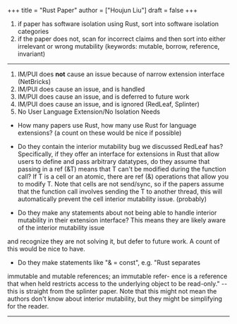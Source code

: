 +++
title = "Rust Paper"
author = ["Houjun Liu"]
draft = false
+++

1.  if paper has software isolation using Rust, sort into software isolation categories
2.  if the paper does not, scan for incorrect claims and then sort into either irrelevant or wrong mutability (keywords: mutable, borrow, reference, invariant)

---

1.  IM/PUI does **not** cause an issue because of narrow extension interface (NetBricks)
2.  IM/PUI does cause an issue, and is handled
3.  IM/PUI does cause an issue, and is deferred to future work
4.  IM/PUI does cause an issue, and is ignored (RedLeaf, Splinter)
5.  No User Language Extension/No Isolation Needs

<!--listend-->

-   How many papers use Rust, how many use Rust for language extensions? (a count on these would be nice if possible)

-   Do they contain the interior mutability bug we discussed RedLeaf has? Specifically, if they offer an interface for extensions in Rust that allow users to define and pass arbitrary datatypes, do they assume that passing in a ref (&amp;T) means that T can't be modified during the function call? If T is a cell or an atomic, there are ref (&amp;) operations that allow you to modify T. Note that cells are not send/sync, so if the papers assume that the function call involves sending the T to another thread, this will automatically prevent the cell interior mutability issue. (probably)

-   Do they make any statements about <span class="underline">not being able to handle interior mutability in their extension interface?</span> This means they are likely aware of the interior mutability issue

and recognize they are not solving it, but defer to future work. A count of this would be nice to have.

-   Do they make statements like "&amp; = const", e.g. "Rust separates

immutable and mutable references; an immutable refer-
ence is a reference that when held restricts access to the
underlying object to be read-only." -- this is straight from the splinter paper. Note that this might not mean the authors don't know about interior mutability, but they might be simplifying for the reader.

---

